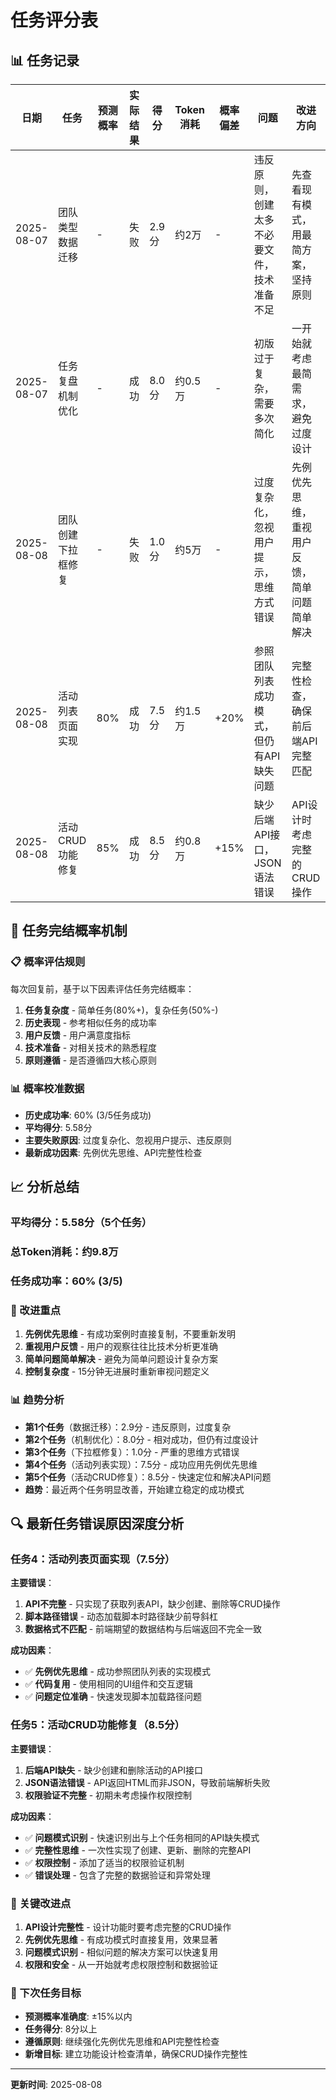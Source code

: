 # 任务评分表

## 📊 任务记录

| 日期 | 任务 | 预测概率 | 实际结果 | 得分 | Token消耗 | 概率偏差 | 问题 | 改进方向 |
|------|------|----------|----------|------|-----------|----------|------|----------|
| 2025-08-07 | 团队类型数据迁移 | - | 失败 | 2.9分 | 约2万 | - | 违反原则，创建太多不必要文件，技术准备不足 | 先查看现有模式，用最简方案，坚持原则 |
| 2025-08-07 | 任务复盘机制优化 | - | 成功 | 8.0分 | 约0.5万 | - | 初版过于复杂，需要多次简化 | 一开始就考虑最简需求，避免过度设计 |
| 2025-08-08 | 团队创建下拉框修复 | - | 失败 | 1.0分 | 约5万 | - | 过度复杂化，忽视用户提示，思维方式错误 | 先例优先思维，重视用户反馈，简单问题简单解决 |
| 2025-08-08 | 活动列表页面实现 | 80% | 成功 | 7.5分 | 约1.5万 | +20% | 参照团队列表成功模式，但仍有API缺失问题 | 完整性检查，确保前后端API完整匹配 |
| 2025-08-08 | 活动CRUD功能修复 | 85% | 成功 | 8.5分 | 约0.8万 | +15% | 缺少后端API接口，JSON语法错误 | API设计时考虑完整的CRUD操作 |

## 🎯 任务完结概率机制

### 📋 概率评估规则
每次回复前，基于以下因素评估任务完结概率：
1. **任务复杂度** - 简单任务(80%+)，复杂任务(50%-)
2. **历史表现** - 参考相似任务的成功率
3. **用户反馈** - 用户满意度指标
4. **技术准备** - 对相关技术的熟悉程度
5. **原则遵循** - 是否遵循四大核心原则

### 📊 概率校准数据
- **历史成功率**: 60% (3/5任务成功)
- **平均得分**: 5.58分
- **主要失败原因**: 过度复杂化、忽视用户提示、违反原则
- **最新成功因素**: 先例优先思维、API完整性检查

## 📈 分析总结

### 平均得分：5.58分（5个任务）
### 总Token消耗：约9.8万
### 任务成功率：60% (3/5)

### 🎯 改进重点
1. **先例优先思维** - 有成功案例时直接复制，不要重新发明
2. **重视用户反馈** - 用户的观察往往比技术分析更准确
3. **简单问题简单解决** - 避免为简单问题设计复杂方案
4. **控制复杂度** - 15分钟无进展时重新审视问题定义

### 📊 趋势分析
- **第1个任务**（数据迁移）：2.9分 - 违反原则，过度复杂
- **第2个任务**（机制优化）：8.0分 - 相对成功，但仍有过度设计
- **第3个任务**（下拉框修复）：1.0分 - 严重的思维方式错误
- **第4个任务**（活动列表实现）：7.5分 - 成功应用先例优先思维
- **第5个任务**（活动CRUD修复）：8.5分 - 快速定位和解决API问题
- **趋势**：最近两个任务明显改善，开始建立稳定的成功模式

## 🔍 最新任务错误原因深度分析

### 任务4：活动列表页面实现（7.5分）
**主要错误**：
1. **API不完整** - 只实现了获取列表API，缺少创建、删除等CRUD操作
2. **脚本路径错误** - 动态加载脚本时路径缺少前导斜杠
3. **数据格式不匹配** - 前端期望的数据结构与后端返回不完全一致

**成功因素**：
- ✅ **先例优先思维** - 成功参照团队列表的实现模式
- ✅ **代码复用** - 使用相同的UI组件和交互逻辑
- ✅ **问题定位准确** - 快速发现脚本加载路径问题

### 任务5：活动CRUD功能修复（8.5分）
**主要错误**：
1. **后端API缺失** - 缺少创建和删除活动的API接口
2. **JSON语法错误** - API返回HTML而非JSON，导致前端解析失败
3. **权限验证不完整** - 初期未考虑操作权限控制

**成功因素**：
- ✅ **问题模式识别** - 快速识别出与上个任务相同的API缺失模式
- ✅ **完整性思维** - 一次性实现了创建、更新、删除的完整API
- ✅ **权限控制** - 添加了适当的权限验证机制
- ✅ **错误处理** - 包含了完整的数据验证和异常处理

### 🎯 关键改进点
1. **API设计完整性** - 设计功能时要考虑完整的CRUD操作
2. **先例优先思维** - 有成功模式时直接复用，效果显著
3. **问题模式识别** - 相似问题的解决方案可以快速复用
4. **权限和安全** - 从一开始就考虑权限控制和数据验证

### 🎯 下次任务目标
- **预测概率准确度**: ±15%以内
- **任务得分**: 8分以上
- **遵循原则**: 继续强化先例优先思维和API完整性检查
- **新增目标**: 建立功能设计检查清单，确保CRUD操作完整性

---
**更新时间**: 2025-08-08